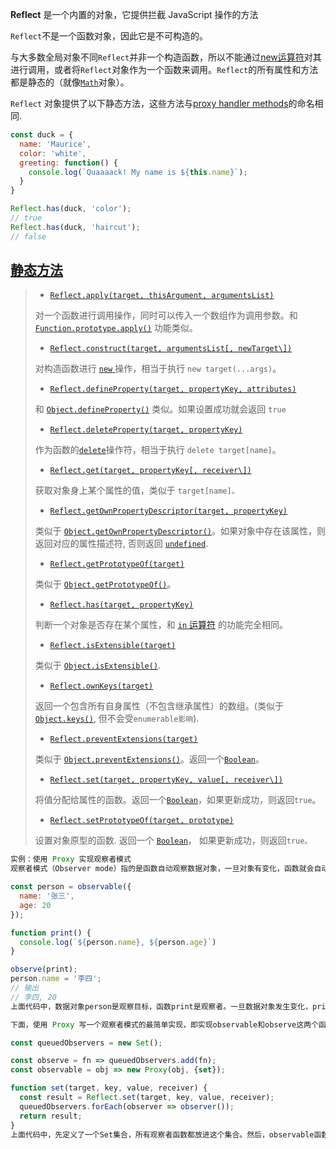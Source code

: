 **Reflect** 是一个内置的对象，它提供拦截 JavaScript 操作的方法

`Reflect`不是一个函数对象，因此它是不可构造的。

与大多数全局对象不同`Reflect`并非一个构造函数，所以不能通过[new运算符](https://developer.mozilla.org/zh-CN/docs/Web/JavaScript/Reference/Operators/new)对其进行调用，或者将`Reflect`对象作为一个函数来调用。`Reflect`的所有属性和方法都是静态的（就像[`Math`](https://developer.mozilla.org/zh-CN/docs/Web/JavaScript/Reference/Global_Objects/Math)对象）。

`Reflect` 对象提供了以下静态方法，这些方法与[proxy handler methods](https://wiki.developer.mozilla.org/en-US/docs/Web/JavaScript/Reference/Global_Objects/Proxy/handler)的命名相同.

```javascript
const duck = {
  name: 'Maurice',
  color: 'white',
  greeting: function() {
    console.log(`Quaaaack! My name is ${this.name}`);
  }
}

Reflect.has(duck, 'color');
// true
Reflect.has(duck, 'haircut');
// false
```

## [静态方法](https://developer.mozilla.org/zh-cn/docs/web/javascript/reference/global_objects/reflect#静态方法)

>- [`Reflect.apply(target, thisArgument, argumentsList)`](https://developer.mozilla.org/zh-CN/docs/Web/JavaScript/Reference/Global_Objects/Reflect/apply)
>
>  对一个函数进行调用操作，同时可以传入一个数组作为调用参数。和 [`Function.prototype.apply()`](https://developer.mozilla.org/zh-CN/docs/Web/JavaScript/Reference/Global_Objects/Function/apply) 功能类似。
>
>- [`Reflect.construct(target, argumentsList[, newTarget\])`](https://developer.mozilla.org/zh-CN/docs/Web/JavaScript/Reference/Global_Objects/Reflect/construct)
>
>  对构造函数进行 [`new` ](https://developer.mozilla.org/zh-CN/docs/Web/JavaScript/Reference/Operators/new)操作，相当于执行 `new target(...args)`。
>
>- [`Reflect.defineProperty(target, propertyKey, attributes)`](https://developer.mozilla.org/zh-CN/docs/Web/JavaScript/Reference/Global_Objects/Reflect/defineProperty)
>
>  和 [`Object.defineProperty()`](https://developer.mozilla.org/zh-CN/docs/Web/JavaScript/Reference/Global_Objects/Object/defineProperty) 类似。如果设置成功就会返回 `true`
>
>- [`Reflect.deleteProperty(target, propertyKey)`](https://developer.mozilla.org/zh-CN/docs/Web/JavaScript/Reference/Global_Objects/Reflect/deleteProperty)
>
>  作为函数的[`delete`](https://developer.mozilla.org/zh-CN/docs/Web/JavaScript/Reference/Operators/delete)操作符，相当于执行 `delete target[name]`。
>
>- [`Reflect.get(target, propertyKey[, receiver\])`](https://developer.mozilla.org/zh-CN/docs/Web/JavaScript/Reference/Global_Objects/Reflect/get)
>
>  获取对象身上某个属性的值，类似于 `target[name]。`
>
>- [`Reflect.getOwnPropertyDescriptor(target, propertyKey)`](https://developer.mozilla.org/zh-CN/docs/Web/JavaScript/Reference/Global_Objects/Reflect/getOwnPropertyDescriptor)
>
>  类似于 [`Object.getOwnPropertyDescriptor()`](https://developer.mozilla.org/zh-CN/docs/Web/JavaScript/Reference/Global_Objects/Object/getOwnPropertyDescriptor)。如果对象中存在该属性，则返回对应的属性描述符, 否则返回 [`undefined`](https://developer.mozilla.org/zh-CN/docs/Web/JavaScript/Reference/Global_Objects/undefined).
>
>- [`Reflect.getPrototypeOf(target)`](https://developer.mozilla.org/zh-CN/docs/Web/JavaScript/Reference/Global_Objects/Reflect/getPrototypeOf)
>
>  类似于 [`Object.getPrototypeOf()`](https://developer.mozilla.org/zh-CN/docs/Web/JavaScript/Reference/Global_Objects/Object/getPrototypeOf)。
>
>- [`Reflect.has(target, propertyKey)`](https://developer.mozilla.org/zh-CN/docs/Web/JavaScript/Reference/Global_Objects/Reflect/has)
>
>  判断一个对象是否存在某个属性，和 [`in` 运算符](https://developer.mozilla.org/zh-CN/docs/Web/JavaScript/Reference/Operators/in) 的功能完全相同。
>
>- [`Reflect.isExtensible(target)`](https://developer.mozilla.org/zh-CN/docs/Web/JavaScript/Reference/Global_Objects/Reflect/isExtensible)
>
>  类似于 [`Object.isExtensible()`](https://developer.mozilla.org/zh-CN/docs/Web/JavaScript/Reference/Global_Objects/Object/isExtensible).
>
>- [`Reflect.ownKeys(target)`](https://developer.mozilla.org/zh-CN/docs/Web/JavaScript/Reference/Global_Objects/Reflect/ownKeys)
>
>  返回一个包含所有自身属性（不包含继承属性）的数组。(类似于 [`Object.keys()`](https://developer.mozilla.org/zh-CN/docs/Web/JavaScript/Reference/Global_Objects/Object/keys), 但不会受`enumerable影响`).
>
>- [`Reflect.preventExtensions(target)`](https://developer.mozilla.org/zh-CN/docs/Web/JavaScript/Reference/Global_Objects/Reflect/preventExtensions)
>
>  类似于 [`Object.preventExtensions()`](https://developer.mozilla.org/zh-CN/docs/Web/JavaScript/Reference/Global_Objects/Object/preventExtensions)。返回一个[`Boolean`](https://developer.mozilla.org/zh-CN/docs/Web/JavaScript/Reference/Boolean)。
>
>- [`Reflect.set(target, propertyKey, value[, receiver\])`](https://developer.mozilla.org/zh-CN/docs/Web/JavaScript/Reference/Global_Objects/Reflect/set)
>
>  将值分配给属性的函数。返回一个[`Boolean`](https://developer.mozilla.org/zh-CN/docs/Web/JavaScript/Reference/Boolean)，如果更新成功，则返回`true`。
>
>- [`Reflect.setPrototypeOf(target, prototype)`](https://developer.mozilla.org/zh-CN/docs/Web/JavaScript/Reference/Global_Objects/Reflect/setPrototypeOf)
>
>  设置对象原型的函数. 返回一个 [`Boolean`](https://developer.mozilla.org/zh-CN/docs/Web/JavaScript/Reference/Boolean)， 如果更新成功，则返回`true。`



```javascript
实例：使用 Proxy 实现观察者模式
观察者模式（Observer mode）指的是函数自动观察数据对象，一旦对象有变化，函数就会自动执行。

const person = observable({
  name: '张三',
  age: 20
});

function print() {
  console.log(`${person.name}, ${person.age}`)
}

observe(print);
person.name = '李四';
// 输出
// 李四, 20
上面代码中，数据对象person是观察目标，函数print是观察者。一旦数据对象发生变化，print就会自动执行。

下面，使用 Proxy 写一个观察者模式的最简单实现，即实现observable和observe这两个函数。思路是observable函数返回一个原始对象的 Proxy 代理，拦截赋值操作，触发充当观察者的各个函数。

const queuedObservers = new Set();

const observe = fn => queuedObservers.add(fn);
const observable = obj => new Proxy(obj, {set});

function set(target, key, value, receiver) {
  const result = Reflect.set(target, key, value, receiver);
  queuedObservers.forEach(observer => observer());
  return result;
}
上面代码中，先定义了一个Set集合，所有观察者函数都放进这个集合。然后，observable函数返回原始对象的代理，拦截赋值操作。拦截函数set之中，会自动执行所有观察者。
```

